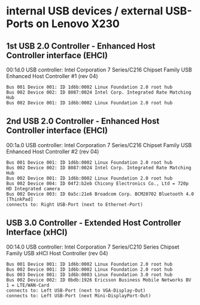 # internal USB devices / external USB-Ports on Lenovo X230

## 1st USB 2.0 Controller - Enhanced Host Controller interface (EHCI)

00:1d.0 USB controller: Intel Corporation 7 Series/C216 Chipset Family USB Enhanced Host Controller #1 (rev 04)

    Bus 001 Device 001: ID 1d6b:0002 Linux Foundation 2.0 root hub
    Bus 002 Device 002: ID 8087:0024 Intel Corp. Integrated Rate Matching Hub
    Bus 002 Device 001: ID 1d6b:0002 Linux Foundation 2.0 root hub


## 2nd USB 2.0 Controller - Enhanced Host Controller interface (EHCI)

00:1a.0 USB controller: Intel Corporation 7 Series/C216 Chipset Family USB Enhanced Host Controller #2 (rev 04)

    Bus 001 Device 001: ID 1d6b:0002 Linux Foundation 2.0 root hub
    Bus 002 Device 002: ID 8087:0024 Intel Corp. Integrated Rate Matching Hub
    Bus 002 Device 001: ID 1d6b:0002 Linux Foundation 2.0 root hub
    Bus 002 Device 004: ID 04f2:b2eb Chicony Electronics Co., Ltd = 720p HD Integrated camera
    Bus 002 Device 003: ID 0a5c:21e6 Broadcom Corp. BCM20702 Bluetooth 4.0 [ThinkPad]
    connects to: Right USB-Port (next to Ethernet-Port)

 

## USB 3.0 Controller - Extended Host Controller Interface (xHCI)

00:14.0 USB controller: Intel Corporation 7 Series/C210 Series Chipset Family USB xHCI Host Controller (rev 04)

    Bus 001 Device 001: ID 1d6b:0002 Linux Foundation 2.0 root hub
    Bus 002 Device 001: ID 1d6b:0002 Linux Foundation 2.0 root hub
    Bus 003 Device 001: ID 1d6b:0003 Linux Foundation 3.0 root hub
    Bus 002 Device 002: ID 0bdb:1926 Ericsson Business Mobile Networks BV 1 = LTE/WAN-Card
    connects to: Left USB-Port (next to VGA-Display-Out)
    connects to: Left USB-Port (next Mini-DisplayPort-Out)


